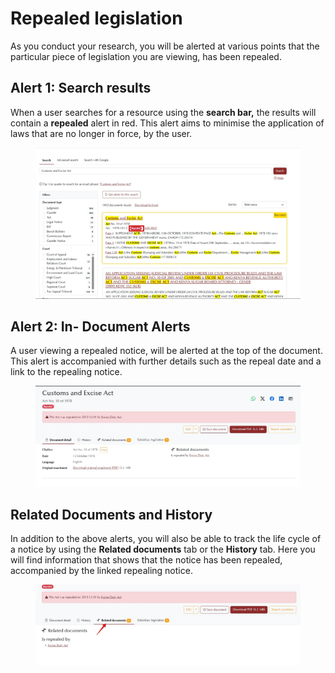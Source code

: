 # Repealed legislation



As you conduct your research, you will be alerted at various points that the particular piece of legislation you are viewing, has been repealed.

## Alert 1: Search results&#x20;

When a user searches for a resource using the **search bar,** the results will contain a **repealed** alert in red. This alert aims to minimise the application of laws that are no longer in force, by the user.&#x20;

<figure><img src="../.gitbook/assets/kenyalaw--IMG_0237 2.jpg" alt=""><figcaption></figcaption></figure>



## Alert 2: In- Document Alerts&#x20;

A user viewing a repealed notice, will be alerted at the top  of the document. This alert is accompanied with further details such as the repeal date and a link to the repealing notice.&#x20;

<figure><img src="../.gitbook/assets/kenyalaw--IMG_0235 2 (2).jpg" alt=""><figcaption></figcaption></figure>

## Related Documents and History

In addition to the above alerts, you will also be able to track the life cycle of a notice by using the **Related documents** tab or the **History** tab. Here you will find information that shows that the notice has been repealed, accompanied by the linked repealing notice.



<figure><img src="../.gitbook/assets/kenyalaw--IMG_0236 3.jpg" alt=""><figcaption></figcaption></figure>
